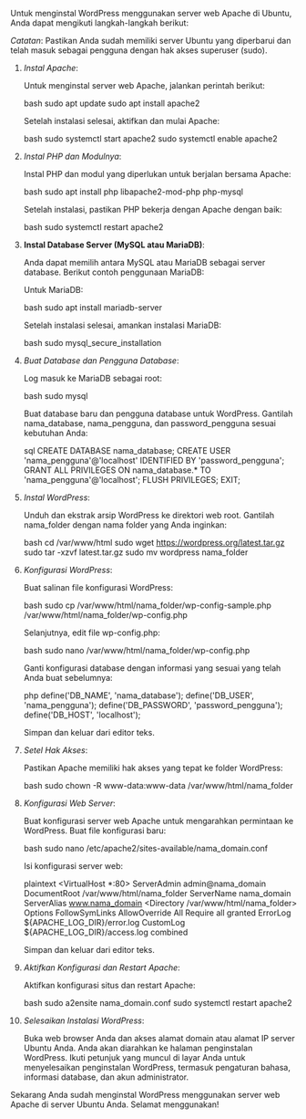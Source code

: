 Untuk menginstal WordPress menggunakan server web Apache di Ubuntu, Anda dapat mengikuti langkah-langkah berikut:

*Catatan*: Pastikan Anda sudah memiliki server Ubuntu yang diperbarui dan telah masuk sebagai pengguna dengan hak akses superuser (sudo).

1. *Instal Apache*:

   Untuk menginstal server web Apache, jalankan perintah berikut:

   bash
   sudo apt update
   sudo apt install apache2
   

   Setelah instalasi selesai, aktifkan dan mulai Apache:

   bash
   sudo systemctl start apache2
   sudo systemctl enable apache2
   

2. *Instal PHP dan Modulnya*:

   Instal PHP dan modul yang diperlukan untuk berjalan bersama Apache:

   bash
   sudo apt install php libapache2-mod-php php-mysql
   

   Setelah instalasi, pastikan PHP bekerja dengan Apache dengan baik:

   bash
   sudo systemctl restart apache2
   

3. **Instal Database Server (MySQL atau MariaDB)**:

   Anda dapat memilih antara MySQL atau MariaDB sebagai server database. Berikut contoh penggunaan MariaDB:

   Untuk MariaDB:

   bash
   sudo apt install mariadb-server
   

   Setelah instalasi selesai, amankan instalasi MariaDB:

   bash
   sudo mysql_secure_installation
   

4. *Buat Database dan Pengguna Database*:

   Log masuk ke MariaDB sebagai root:

   bash
   sudo mysql
   

   Buat database baru dan pengguna database untuk WordPress. Gantilah nama_database, nama_pengguna, dan password_pengguna sesuai kebutuhan Anda:

   sql
   CREATE DATABASE nama_database;
   CREATE USER 'nama_pengguna'@'localhost' IDENTIFIED BY 'password_pengguna';
   GRANT ALL PRIVILEGES ON nama_database.* TO 'nama_pengguna'@'localhost';
   FLUSH PRIVILEGES;
   EXIT;
   

5. *Instal WordPress*:

   Unduh dan ekstrak arsip WordPress ke direktori web root. Gantilah nama_folder dengan nama folder yang Anda inginkan:

   bash
   cd /var/www/html
   sudo wget https://wordpress.org/latest.tar.gz
   sudo tar -xzvf latest.tar.gz
   sudo mv wordpress nama_folder
   

6. *Konfigurasi WordPress*:

   Buat salinan file konfigurasi WordPress:

   bash
   sudo cp /var/www/html/nama_folder/wp-config-sample.php /var/www/html/nama_folder/wp-config.php
   

   Selanjutnya, edit file wp-config.php:

   bash
   sudo nano /var/www/html/nama_folder/wp-config.php
   

   Ganti konfigurasi database dengan informasi yang sesuai yang telah Anda buat sebelumnya:

   php
   define('DB_NAME', 'nama_database');
   define('DB_USER', 'nama_pengguna');
   define('DB_PASSWORD', 'password_pengguna');
   define('DB_HOST', 'localhost');
   

   Simpan dan keluar dari editor teks.

7. *Setel Hak Akses*:

   Pastikan Apache memiliki hak akses yang tepat ke folder WordPress:

   bash
   sudo chown -R www-data:www-data /var/www/html/nama_folder
   

8. *Konfigurasi Web Server*:

   Buat konfigurasi server web Apache untuk mengarahkan permintaan ke WordPress. Buat file konfigurasi baru:

   bash
   sudo nano /etc/apache2/sites-available/nama_domain.conf
   

   Isi konfigurasi server web:

   plaintext
   <VirtualHost *:80>
       ServerAdmin admin@nama_domain
       DocumentRoot /var/www/html/nama_folder
       ServerName nama_domain
       ServerAlias www.nama_domain
       <Directory /var/www/html/nama_folder>
           Options FollowSymLinks
           AllowOverride All
           Require all granted
       </Directory>
       ErrorLog ${APACHE_LOG_DIR}/error.log
       CustomLog ${APACHE_LOG_DIR}/access.log combined
   </VirtualHost>
   

   Simpan dan keluar dari editor teks.

9. *Aktifkan Konfigurasi dan Restart Apache*:

   Aktifkan konfigurasi situs dan restart Apache:

   bash
   sudo a2ensite nama_domain.conf
   sudo systemctl restart apache2
   

10. *Selesaikan Instalasi WordPress*:

    Buka web browser Anda dan akses alamat domain atau alamat IP server Ubuntu Anda. Anda akan diarahkan ke halaman penginstalan WordPress. Ikuti petunjuk yang muncul di layar Anda untuk menyelesaikan penginstalan WordPress, termasuk pengaturan bahasa, informasi database, dan akun administrator.

Sekarang Anda sudah menginstal WordPress menggunakan server web Apache di server Ubuntu Anda. Selamat menggunakan!
